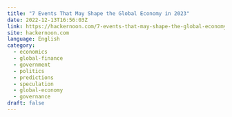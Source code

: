```yaml
---
title: "7 Events That May Shape the Global Economy in 2023"
date: 2022-12-13T16:56:03Z
link: https://hackernoon.com/7-events-that-may-shape-the-global-economy-in-2023?source=rss&utm_medium=RSS&utm_source=news.12bit.vn
site: hackernoon.com
language: English
category:
  - economics
  - global-finance
  - government
  - politics
  - predictions
  - speculation
  - global-economy
  - governance
draft: false
---
```

